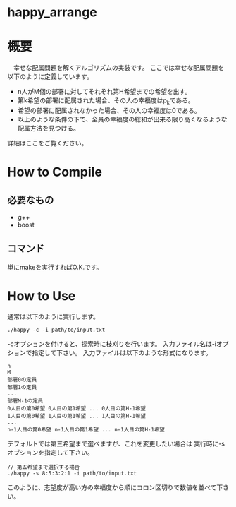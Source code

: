 happy_arrange
=============

# 概要

　幸せな配属問題を解くアルゴリズムの実装です。
ここでは幸せな配属問題を以下のように定義しています。

* n人がM個の部署に対してそれぞれ第H希望までの希望を出す。
* 第k希望の部署に配属された場合、その人の幸福度はp<sub>k</sub>である。
* 希望の部署に配属されなかった場合、その人の幸福度は0である。
* 以上のような条件の下で、全員の幸福度の総和が出来る限り高くなるような配属方法を見つける。

詳細はここをご覧ください。

# How to Compile

## 必要なもの
* g++
* boost

## コマンド
単にmakeを実行すればO.K.です。

# How to Use
通常は以下のように実行します。

```
./happy -c -i path/to/input.txt
```
-cオプションを付けると、探索時に枝刈りを行います。
入力ファイル名は-iオプションで指定して下さい。
入力ファイルは以下のような形式になります。
```
n
M
部署0の定員
部署1の定員
...
部署M-1の定員
0人目の第0希望 0人目の第1希望 ... 0人目の第H-1希望
1人目の第0希望 1人目の第1希望 ... 1人目の第H-1希望
...
n-1人目の第0希望 n-1人目の第1希望 ... n-1人目の第H-1希望
```

デフォルトでは第三希望まで選べますが、これを変更したい場合は
実行時に-sオプションを指定して下さい。
```
// 第五希望まで選択する場合
./happy -s 8:5:3:2:1 -i path/to/input.txt
```
このように、志望度が高い方の幸福度から順にコロン区切りで数値を並べて下さい。
